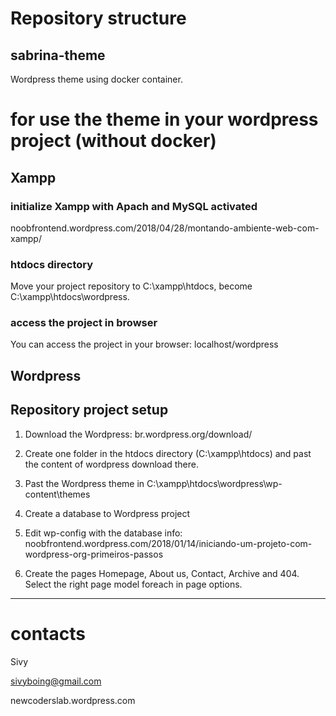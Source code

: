 # Repository structure

## sabrina-theme
Wordpress theme using docker container.

# for use the theme in your wordpress project (without docker)
## Xampp

### initialize Xampp with Apach and MySQL activated
noobfrontend.wordpress.com/2018/04/28/montando-ambiente-web-com-xampp/

### htdocs directory
Move your project repository to C:\xampp\htdocs, become C:\xampp\htdocs\wordpress.

### access the project in browser
You can access the project in your browser: localhost/wordpress


## Wordpress

## Repository project setup

1. Download the Wordpress: br.wordpress.org/download/

2. Create one folder in the htdocs directory (C:\xampp\htdocs) and past the content of wordpress download there.

3. Past the Wordpress theme in C:\xampp\htdocs\wordpress\wp-content\themes

4. Create a database to Wordpress project

5. Edit wp-config with the database info: noobfrontend.wordpress.com/2018/01/14/iniciando-um-projeto-com-wordpress-org-primeiros-passos

6. Create the pages Homepage, About us, Contact, Archive and 404. Select the right page model foreach in page options.


---

# contacts
Sivy

sivyboing@gmail.com

newcoderslab.wordpress.com
